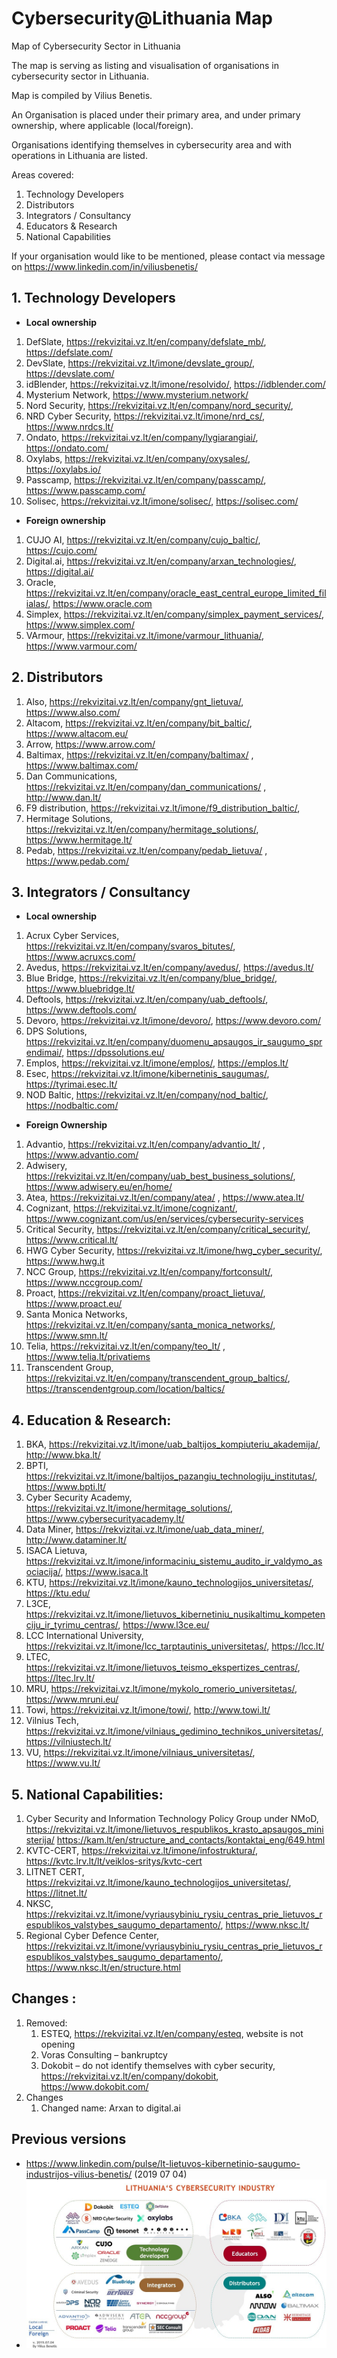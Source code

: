 # Cybersecurity@Lithuania Map
Map of Cybersecurity Sector in Lithuania

The map is serving as listing and visualisation of organisations in cybersecurity sector in Lithuania.

Map is compiled by Vilius Benetis.

An Organisation is placed under their primary area, and under primary ownership, where applicable (local/foreign).

Organisations identifying themselves in cybersecurity area and with operations in Lithuania are listed.

Areas covered:
1.	Technology Developers
2.	Distributors
3.	Integrators / Consultancy
4.	Educators & Research
5.	National Capabilities

If your organisation would like to be mentioned, please contact via message on https://www.linkedin.com/in/viliusbenetis/ 


##	1. Technology Developers

*	**Local ownership**

1.	DefSlate, https://rekvizitai.vz.lt/en/company/defslate_mb/, https://defslate.com/ 
2.	DevSlate, https://rekvizitai.vz.lt/imone/devslate_group/, https://devslate.com/ 
3.	idBlender, https://rekvizitai.vz.lt/imone/resolvido/, https://idblender.com/ 
3.	Mysterium Network, https://www.mysterium.network/ 
4.	Nord Security, https://rekvizitai.vz.lt/en/company/nord_security/, 
5.	NRD Cyber Security, https://rekvizitai.vz.lt/imone/nrd_cs/, https://www.nrdcs.lt/ 
6.	Ondato, https://rekvizitai.vz.lt/en/company/lygiarangiai/, https://ondato.com/ 
7.	Oxylabs, https://rekvizitai.vz.lt/en/company/oxysales/, https://oxylabs.io/ 
8.	Passcamp, https://rekvizitai.vz.lt/en/company/passcamp/, https://www.passcamp.com/ 
9.  Solisec, https://rekvizitai.vz.lt/imone/solisec/, https://solisec.com/

*	**Foreign ownership**

1.	CUJO AI, https://rekvizitai.vz.lt/en/company/cujo_baltic/, https://cujo.com/ 
2.	Digital.ai, https://rekvizitai.vz.lt/en/company/arxan_technologies/, https://digital.ai/ 
3.	Oracle, https://rekvizitai.vz.lt/en/company/oracle_east_central_europe_limited_filialas/, https://www.oracle.com 
4.	Simplex, https://rekvizitai.vz.lt/en/company/simplex_payment_services/, https://www.simplex.com/ 
5.	VArmour, https://rekvizitai.vz.lt/imone/varmour_lithuania/, https://www.varmour.com/


## 2.	Distributors
1.	Also, https://rekvizitai.vz.lt/en/company/gnt_lietuva/, https://www.also.com/ 
2.	Altacom, https://rekvizitai.vz.lt/en/company/bit_baltic/, https://www.altacom.eu/ 
3.	Arrow, https://www.arrow.com/ 
4.	Baltimax, https://rekvizitai.vz.lt/en/company/baltimax/ , https://www.baltimax.com/  
5.	Dan Communications, https://rekvizitai.vz.lt/en/company/dan_communications/ , http://www.dan.lt/  
6.	F9 distribution, https://rekvizitai.vz.lt/imone/f9_distribution_baltic/, 
7.	Hermitage Solutions, https://rekvizitai.vz.lt/en/company/hermitage_solutions/, https://www.hermitage.lt/ 
8.	Pedab, https://rekvizitai.vz.lt/en/company/pedab_lietuva/ , https://www.pedab.com/  

## 3.	Integrators / Consultancy

*	**Local ownership**
1.	Acrux Cyber Services, https://rekvizitai.vz.lt/en/company/svaros_bitutes/,  https://www.acruxcs.com/  
2.	Avedus, https://rekvizitai.vz.lt/en/company/avedus/, https://avedus.lt/ 
3.	Blue Bridge, https://rekvizitai.vz.lt/en/company/blue_bridge/, https://www.bluebridge.lt/ 
4.	Deftools, https://rekvizitai.vz.lt/en/company/uab_deftools/, https://www.deftools.com/ 
5.	Devoro, https://rekvizitai.vz.lt/imone/devoro/, https://www.devoro.com/ 
6.	DPS Solutions, https://rekvizitai.vz.lt/en/company/duomenu_apsaugos_ir_saugumo_sprendimai/,  https://dpssolutions.eu/ 
7.	Emplos, https://rekvizitai.vz.lt/imone/emplos/, https://emplos.lt/ 
8.  Esec, https://rekvizitai.vz.lt/imone/kibernetinis_saugumas/, https://tyrimai.esec.lt/
9.  NOD Baltic, https://rekvizitai.vz.lt/en/company/nod_baltic/, https://nodbaltic.com/ 
*	**Foreign Ownership**
1.	Advantio, https://rekvizitai.vz.lt/en/company/advantio_lt/ , https://www.advantio.com/ 
2.	Adwisery, https://rekvizitai.vz.lt/en/company/uab_best_business_solutions/, https://www.adwisery.eu/en/home/ 
3.	Atea, https://rekvizitai.vz.lt/en/company/atea/ , https://www.atea.lt/ 
4.	Cognizant, https://rekvizitai.vz.lt/imone/cognizant/, https://www.cognizant.com/us/en/services/cybersecurity-services 
5.	Critical Security, https://rekvizitai.vz.lt/en/company/critical_security/, https://www.critical.lt/  
6.	HWG Cyber Security, https://rekvizitai.vz.lt/imone/hwg_cyber_security/, https://www.hwg.it
7.	NCC Group, https://rekvizitai.vz.lt/en/company/fortconsult/, https://www.nccgroup.com/ 
8.	Proact, https://rekvizitai.vz.lt/en/company/proact_lietuva/, https://www.proact.eu/  
9.	Santa Monica Networks, https://rekvizitai.vz.lt/en/company/santa_monica_networks/, https://www.smn.lt/  
10.	Telia, https://rekvizitai.vz.lt/en/company/teo_lt/ , https://www.telia.lt/privatiems 
11.	Transcendent Group, https://rekvizitai.vz.lt/en/company/transcendent_group_baltics/, https://transcendentgroup.com/location/baltics/  

## 4.	Education & Research:
1.	BKA, https://rekvizitai.vz.lt/imone/uab_baltijos_kompiuteriu_akademija/, http://www.bka.lt/ 
2.	BPTI, https://rekvizitai.vz.lt/imone/baltijos_pazangiu_technologiju_institutas/, https://www.bpti.lt/ 
3.	Cyber Security Academy, https://rekvizitai.vz.lt/imone/hermitage_solutions/, https://www.cybersecurityacademy.lt/  
4.	Data Miner, https://rekvizitai.vz.lt/imone/uab_data_miner/, http://www.dataminer.lt/ 
5.	ISACA Lietuva, https://rekvizitai.vz.lt/imone/informaciniu_sistemu_audito_ir_valdymo_asociacija/, https://www.isaca.lt 
6.	KTU, https://rekvizitai.vz.lt/imone/kauno_technologijos_universitetas/, https://ktu.edu/ 
7.	L3CE, https://rekvizitai.vz.lt/imone/lietuvos_kibernetiniu_nusikaltimu_kompetenciju_ir_tyrimu_centras/, https://www.l3ce.eu/
8.	LCC International University, https://rekvizitai.vz.lt/imone/lcc_tarptautinis_universitetas/, https://lcc.lt/ 
9.	LTEC, https://rekvizitai.vz.lt/imone/lietuvos_teismo_ekspertizes_centras/, https://ltec.lrv.lt/ 
10.	MRU, https://rekvizitai.vz.lt/imone/mykolo_romerio_universitetas/, https://www.mruni.eu/  
11.	Towi, https://rekvizitai.vz.lt/imone/towi/, http://www.towi.lt/ 
12.	Vilnius Tech, https://rekvizitai.vz.lt/imone/vilniaus_gedimino_technikos_universitetas/, https://vilniustech.lt/ 
13.	VU, https://rekvizitai.vz.lt/imone/vilniaus_universitetas/, https://www.vu.lt/ 
 

## 5.	National Capabilities:
1.	Cyber Security and Information Technology Policy Group under NMoD, https://rekvizitai.vz.lt/imone/lietuvos_respublikos_krasto_apsaugos_ministerija/  https://kam.lt/en/structure_and_contacts/kontaktai_eng/649.html 
2.	KVTC-CERT, https://rekvizitai.vz.lt/imone/infostruktura/, https://kvtc.lrv.lt/lt/veiklos-sritys/kvtc-cert 
3.	LITNET CERT, https://rekvizitai.vz.lt/imone/kauno_technologijos_universitetas/, https://litnet.lt/ 
4.	NKSC, https://rekvizitai.vz.lt/imone/vyriausybiniu_rysiu_centras_prie_lietuvos_respublikos_valstybes_saugumo_departamento/, https://www.nksc.lt/ 
5.	Regional Cyber Defence Center, https://rekvizitai.vz.lt/imone/vyriausybiniu_rysiu_centras_prie_lietuvos_respublikos_valstybes_saugumo_departamento/, https://www.nksc.lt/en/structure.html 

## Changes :
1.	Removed:
    1.	ESTEQ, https://rekvizitai.vz.lt/en/company/esteq, website is not opening
    2.	Voras Consulting – bankruptcy
    3.	Dokobit – do not identify themselves with cyber security, https://rekvizitai.vz.lt/en/company/dokobit, https://www.dokobit.com/  
2.	Changes
    1.	Changed name: Arxan to digital.ai

## Previous versions

* https://www.linkedin.com/pulse/lt-lietuvos-kibernetinio-saugumo-industrijos-vilius-benetis/ (2019 07 04)
* ![Cybersecurity Lithuania Map 2019 07 04](/maps/2019-07-04_Cybersecurity-Lithuania-map.jpg "Cybersecurity Lithuania Map 2019 07 04")